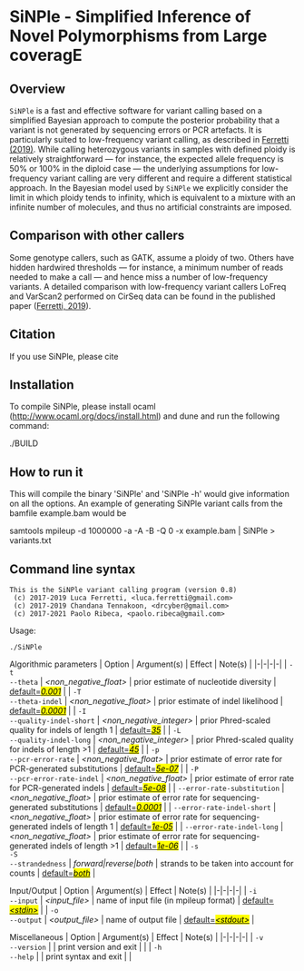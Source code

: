 # SiNPle - Simplified Inference of Novel Polymorphisms from Large coveragE

## Overview

`SiNPle` is a fast and effective software for variant calling based on a simplified Bayesian approach to compute the posterior probability that a variant is not generated by sequencing errors or PCR artefacts. It is particularly suited to low-frequency variant calling, as described in [Ferretti (2019)](https://www.mdpi.com/2073-4425/10/8/561/htm).
While calling heterozygous variants in samples with defined ploidy is relatively straightforward &mdash; for instance, the expected allele frequency is 50% or 100% in the diploid case &mdash; the underlying assumptions for low-frequency variant calling are very different and require a different statistical approach.
In the Bayesian model used by `SiNPle` we explicitly consider the limit in which ploidy tends to infinity, which is equivalent to a mixture with an infinite number of molecules, and thus no artificial constraints are imposed.

## Comparison with other callers

Some genotype callers, such as GATK, assume a ploidy of two. Others have hidden hardwired thresholds &mdash; for instance, a minimum number of reads needed to make a call &mdash; and hence miss a number of low-frequency variants. A detailed comparison with low-frequency variant callers LoFreq and VarScan2 performed on CirSeq data can be found in the published paper ([Ferretti, 2019](https://www.mdpi.com/2073-4425/10/8/561/htm)).

## Citation

If you use SiNPle, please cite

## Installation

To compile SiNPle, please install ocaml (http://www.ocaml.org/docs/install.html) and dune and run the following command:

  ./BUILD

## How to run it

This will compile the binary 'SiNPle' and 'SiNPle -h' would give information on all the options.
An example of generating SiNPle variant calls from the bamfile example.bam would be

  samtools mpileup -d 1000000 -a -A -B -Q 0 -x example.bam | SiNPle > variants.txt

## Command line syntax

```
This is the SiNPle variant calling program (version 0.8)
 (c) 2017-2019 Luca Ferretti, <luca.ferretti@gmail.com>
 (c) 2017-2019 Chandana Tennakoon, <drcyber@gmail.com>
 (c) 2017-2021 Paolo Ribeca, <paolo.ribeca@gmail.com>
```
Usage:
```
./SiNPle
```

Algorithmic parameters
| Option | Argument(s) | Effect | Note(s) |
|-|-|-|-|
| `-t`<br>`--theta` | _&lt;non\_negative\_float&gt;_ |  prior estimate of nucleotide diversity | <ins>default=<mark>_0\.001_</mark></ins> |
| `-T`<br>`--theta-indel` | _&lt;non\_negative\_float&gt;_ |  prior estimate of indel likelihood | <ins>default=<mark>_0\.0001_</mark></ins> |
| `-I`<br>`--quality-indel-short` | _&lt;non\_negative\_integer&gt;_ |  prior Phred\-scaled quality for indels of length 1 | <ins>default=<mark>_35_</mark></ins> |
| `-L`<br>`--quality-indel-long` | _&lt;non\_negative\_integer&gt;_ |  prior Phred\-scaled quality for indels of length &gt;1 | <ins>default=<mark>_45_</mark></ins> |
| `-p`<br>`--pcr-error-rate` | _&lt;non\_negative\_float&gt;_ |  prior estimate of error rate for PCR\-generated substitutions | <ins>default=<mark>_5e\-07_</mark></ins> |
| `-P`<br>`--pcr-error-rate-indel` | _&lt;non\_negative\_float&gt;_ |  prior estimate of error rate for PCR\-generated indels | <ins>default=<mark>_5e\-08_</mark></ins> |
| `--error-rate-substitution` | _&lt;non\_negative\_float&gt;_ |  prior estimate of error rate for sequencing\-generated substitutions | <ins>default=<mark>_0\.0001_</mark></ins> |
| `--error-rate-indel-short` | _&lt;non\_negative\_float&gt;_ |  prior estimate of error rate for sequencing\-generated indels of length 1 | <ins>default=<mark>_1e\-05_</mark></ins> |
| `--error-rate-indel-long` | _&lt;non\_negative\_float&gt;_ |  prior estimate of error rate for sequencing\-generated indels of length &gt;1 | <ins>default=<mark>_1e\-06_</mark></ins> |
| `-s`<br>`-S`<br>`--strandedness` | _forward&#124;reverse&#124;both_ |  strands to be taken into account for counts | <ins>default=<mark>_both_</mark></ins> |

Input/Output
| Option | Argument(s) | Effect | Note(s) |
|-|-|-|-|
| `-i`<br>`--input` | _&lt;input\_file&gt;_ |  name of input file \(in mpileup format\) | <ins>default=<mark>_&lt;stdin&gt;_</mark></ins> |
| `-o`<br>`--output` | _&lt;output\_file&gt;_ |  name of output file | <ins>default=<mark>_&lt;stdout&gt;_</mark></ins> |

Miscellaneous
| Option | Argument(s) | Effect | Note(s) |
|-|-|-|-|
| `-v`<br>`--version` |  |  print version and exit |  |
| `-h`<br>`--help` |  |  print syntax and exit |  |

